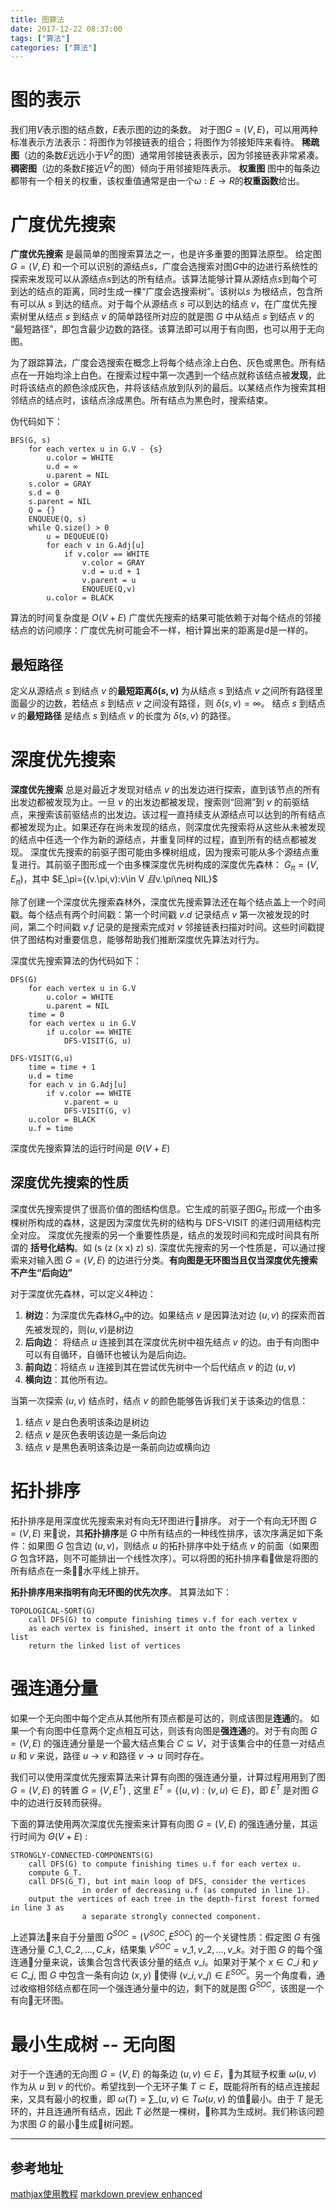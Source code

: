 ```yaml
---
title: 图算法
date: 2017-12-22 08:37:00
tags: ["算法"]
categories: ["算法"]
---
```


# 图的表示
我们用$V$表示图的结点数，$E$表示图的边的条数。
对于图$G=(V,E)$，可以用两种标准表示方法表示：将图作为邻接链表的组合；将图作为邻接矩阵来看待。
**稀疏图**（边的条数$E$远远小于$V^2$的图）通常用邻接链表表示，因为邻接链表非常紧凑。
**稠密图**（边的条数$E$接近$V^2$的图）倾向于用邻接矩阵表示。
**权重图** 图中的每条边都带有一个相关的权重，该权重值通常是由一个$\omega: E\rightarrow R$的**权重函数**给出。

# 广度优先搜索
**广度优先搜索** 是最简单的图搜索算法之一，也是许多重要的图算法原型。
给定图$G=(V,E)$ 和一个可以识别的源结点$s$，广度会选搜索对图$G$中的边进行系统性的探索来发现可以从源结点$s$到达的所有结点。该算法能够计算从源结点$s$到每个可到达的结点的距离，同时生成一棵“广度会选搜索树”。该树以$s$ 为根结点，包含所有可以从 $s$ 到达的结点。对于每个从源结点 $s$ 可以到达的结点 $v$，在广度优先搜索树里从结点 $s$ 到结点 $v$ 的简单路径所对应的就是图 $G$ 中从结点 $s$ 到结点 $v$ 的 “最短路径”，即包含最少边数的路径。该算法即可以用于有向图，也可以用于无向图。

为了跟踪算法，广度会选搜索在概念上将每个结点涂上白色、灰色或黒色。所有结点在一开始均涂上白色。在搜索过程中第一次遇到一个结点就称该结点被**发现**，此时将该结点的颜色涂成灰色，并将该结点放到队列的最后。以某结点作为搜索其相邻结点的结点时，该结点涂成黒色。所有结点为黒色时，搜索结束。

伪代码如下：
```
BFS(G, s)
    for each vertex u in G.V - {s}
        u.color = WHITE
        u.d = ∞
        u.parent = NIL
    s.color = GRAY
    s.d = 0
    s.parent = NIL
    Q = {}
    ENQUEUE(Q, s)
    while Q.size() > 0
        u = DEQUEUE(Q)
        for each v in G.Adj[u]
            if v.color == WHITE
                v.color = GRAY
                v.d = u.d + 1
                v.parent = u
                ENQUEUE(Q,v)
        u.color = BLACK    
```

算法的时间复杂度是 $O(V+E)$
广度优先搜索的结果可能依赖于对每个结点的邻接结点的访问顺序：广度优先树可能会不一样，相计算出来的距离是d是一样的。

## 最短路径
定义从源结点 $s$ 到结点 $v$ 的**最短距离$\delta (s,v)$** 为从结点 $s$ 到结点 $v$ 之间所有路径里面最少的边数，若结点 $s$ 到结点 $v$ 之间没有路径，则 $\delta(s,v)=\infty$。
结点 $s$ 到结点 $v$ 的**最短路径** 是结点 $s$ 到结点 $v$ 的长度为 $\delta(s,v)$ 的路径。

# 深度优先搜索
**深度优先搜索** 总是对最近才发现对结点 $v$ 的出发边进行探索，直到该节点的所有出发边都被发现为止。一旦 $v$ 的出发边都被发现，搜索则“回溯”到 $v$ 的前驱结点，来搜索该前驱结点的出发边。该过程一直持续支从源结点可以达到的所有结点都被发现为止。如果还存在尚未发现的结点，则深度优先搜索将从这些从未被发现的结点中任选一个作为新的源结点，并重复同样的过程，直到所有的结点都被发现。
深度优先搜索的前驱子图可能由多棵树组成，因为搜索可能从多个源结点重复进行。其前驱子图形成一个由多棵深度优先树构成的深度优先森林： $G_\pi=(V,E_\pi)$，其中 $E_\pi=\{(v.\pi,v):v\in V $且$v.\pi\neq NIL\}$

除了创建一个深度优先搜索森林外，深度优先搜索算法还在每个结点盖上一个时间戳。每个结点有两个时间戳：第一个时间戳 $v.d$ 记录结点 $v$ 第一次被发现的时间，第二个时间戳 $v.f$ 记录的是搜索完成对 $v$ 邻接链表扫描对时间。这些时间戳提供了图结构对重要信息，能够帮助我们推断深度优先算法对行为。

深度优先搜索算法的伪代码如下：
```
DFS(G)
    for each vertex u in G.V
        u.color = WHITE
        u.parent = NIL
    time = 0
    for each vertex u in G.V
        if u.color == WHITE
            DFS-VISIT(G, u)

DFS-VISIT(G,u)
    time = time + 1
    u.d = time
    for each v in G.Adj[u]
        if v.color == WHITE
            v.parent = u
            DFS-VISIT(G, v)
    u.color = BLACK
    u.f = time
```

深度优先搜索算法的运行时间是 $\Theta (V+E)$


## 深度优先搜索的性质
深度优先搜索提供了很高价值的图结构信息。它生成的前驱子图$G_\pi$ 形成一个由多棵树所构成的森林，这是因为深度优先树的结构与 DFS-VISIT 的递归调用结构完全对应。
深度优先搜索的另一个重要性质是，结点的发现时间和完成时间具有所谓的 **括号化结构**。如  (s (z (x x) z) s).
深度优先搜索的另一个性质是，可以通过搜索来对输入图 $G=(V,E)$ 的边进行分类。**有向图是无环图当且仅当深度优先搜索不产生“后向边”**

对于深度优先森林，可以定义4种边：
1. **树边**：为深度优先森林$G_\pi$中的边。如果结点 $v$ 是因算法对边 $(u,v)$ 的探索而首先被发现的，则$(u,v)$是树边
2. **后向边**： 将结点 $u$ 连接到其在深度优先树中祖先结点 $v$ 的边。由于有向图中可以有自循环，自循环也被认为是后向边。
3. **前向边**：将结点 $u$ 连接到其在尝试优先树中一个后代结点 $v$ 的边 $(u,v)$
4. **横向边**：其他所有边。

当第一次探索 $(u,v)$ 结点时，结点 $v$ 的颜色能够告诉我们关于该条边的信息：
1. 结点 $v$ 是白色表明该条边是树边
2. 结点 $v$ 是灰色表明该边是一条后向边
3. 结点 $v$ 是黒色表明该条边是一条前向边或横向边

# 拓扑排序
拓扑排序是用深度优先搜索来对有向无环图进行排序。
对于一个有向无环图 $G=(V,E)$ 来说，其**拓扑排序**是 $G$ 中所有结点的一种线性排序，该次序满足如下条件：如果图 $G$ 包含边 $(u,v)$，则结点 $u$ 的拓扑排序中处于结点 $v$ 的前面（如果图 $G$ 包含环路，则不可能排出一个线性次序）。可以将图的拓扑排序看做是将图的所有结点在一条水平线上排开。

**拓扑排序用来指明有向无环图的优先次序**。 其算法如下：
```
TOPOLOGICAL-SORT(G)
    call DFS(G) to compute finishing times v.f for each vertex v
    as each vertex is finished, insert it onto the front of a linked list
    return the linked list of vertices
```

# 强连通分量
如果一个无向图中每个定点从其他所有顶点都是可达的，则成该图是**连通**的。
如果一个有向图中任意两个定点相互可达，则该有向图是**强连通**的。对于有向图 $G=(V,E)$ 的强连通分量是一个最大结点集合 $C\subseteq V$，对于该集合中的任意一对结点 $u$ 和 $v$ 来说，路径 $u\rightarrow v$ 和路径 $v \rightarrow u$ 同时存在。

我们可以使用深度优先搜索算法来计算有向图的强连通分量，计算过程用用到了图 $G=(V,E)$ 的转置 $G=(V,E^T)$ , 这里 $E^T=\{(u,v):(v,u) \in E\}$，即 $E^T$ 是对图 $G$ 中的边进行反转而获得。

下面的算法使用两次深度优先搜索来计算有向图 $G=(V,E)$ 的强连通分量，其运行时间为 $\Theta(V+E)$ :
```
STRONGLY-CONNECTED-COMPONENTS(G)
    call DFS(G) to compute finishing times u.f for each vertex u.
    compute G_T.
    call DFS(G_T), but int main loop of DFS, consider the vertices 
                in order of decreasing u.f (as computed in line 1).
    output the vertices of each tree in the depth-first forest formed in line 3 as 
                a separate strongly connected component.
```

上述算法来自于分量图 $G^{SOC} = (V^{SOC},E^{SOC})$ 的一个关键性质：假定图 $G$ 有强连通分量 $C\_1, C\_2, ..., C\_k$，结果集 $V^{SOC}={v\_1,v\_2,...,v\_k}$。对于图 $G$ 的每个强连通分量来说，该集合包含代表该分量的结点 $v\_i$。如果对于某个 $x\in C\_i$ 和 $y\in C\_j$, 图 $G$ 中包含一条有向边 $(x,y)$ 使得 $(v\_i,v\_j)\in E^{SOC}$。另一个角度看，通过收缩相邻结点都在同一个强连通分量中的边，剩下的就是图 $G^{SOC}$，该图是一个有向无环图。

# 最小生成树 -- 无向图
对于一个连通的无向图 $G=(V,E)$ 的每条边 $(u,v)\in E$，为其赋予权重 $\omega(u,v)$ 作为从 $u$ 到 $v$ 的代价。希望找到一个无环子集 $T\subset E$，既能将所有的结点连接起来，又具有最小的权重，即 $\omega(T)=\sum\_{(u,v)\in T}\omega(u,v)$ 的值最小。由于 $T$ 是无环的，并且连通所有结点，因此 $T$ 必然是一棵树，称其为生成树。我们称该问题为求图 $G$ 的最小生成树问题。





----

## 参考地址

[mathjax使用教程](http://blog.csdn.net/hynuhuanghao/article/details/77431911)
[markdown preview enhanced](https://shd101wyy.github.io/markdown-preview-enhanced/#/zh-cn/math)
